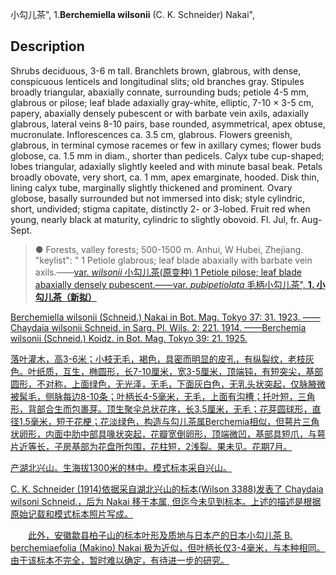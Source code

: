 小勾儿茶",
1.**Berchemiella wilsonii** (C. K. Schneider) Nakai",

## Description
Shrubs deciduous, 3-6 m tall. Branchlets brown, glabrous, with dense, conspicuous lenticels and longitudinal slits; old branches gray. Stipules broadly triangular, abaxially connate, surrounding buds; petiole 4-5 mm, glabrous or pilose; leaf blade adaxially gray-white, elliptic, 7-10 × 3-5 cm, papery, abaxially densely pubescent or with barbate vein axils, adaxially glabrous, lateral veins 8-10 pairs, base rounded, asymmetrical, apex obtuse, mucronulate. Inflorescences ca. 3.5 cm, glabrous. Flowers greenish, glabrous, in terminal cymose racemes or few in axillary cymes; flower buds globose, ca. 1.5 mm in diam., shorter than pedicels. Calyx tube cup-shaped; lobes triangular, adaxially slightly keeled and with minute basal beak. Petals broadly obovate, very short, ca. 1 mm, apex emarginate, hooded. Disk thin, lining calyx tube, marginally slightly thickened and prominent. Ovary globose, basally surrounded but not immersed into disk; style cylindric, short, undivided; stigma capitate, distinctly 2- or 3-lobed. Fruit red when young, nearly black at maturity, cylindric to slightly obovoid. Fl. Jul, fr. Aug-Sept.

> ●  Forests, valley forests; 500-1500 m. Anhui, W Hubei, Zhejiang.
  "keylist": "
1 Petiole glabrous; leaf blade abaxially with barbate vein axils.——<a href='/info/Berchemiella wilsonii var. wilsonii?t=foc'>var. *wilsonii* 小勾儿茶(原变种)
1 Petiole pilose; leaf blade abaxially densely pubescent.——<a href='/info/Berchemiella wilsonii var. pubipetiolata?t=foc'>var. *pubipetiolata* 毛柄小勾儿茶",
**1. 小勾儿茶（新拟）**

Berchemiella wilsonii (Schneid.) Nakai in Bot. Mag. Tokyo 37: 31. 1923. ——Chaydaia wilsonii Schneid. in Sarg. Pl. Wils. 2: 221. 1914. ——Berchemia wilsonii (Schneid.) Koidz. in Bot. Mag. Tokyo 39: 21. 1925.

落叶灌木，高3-6米；小枝无毛，褐色，具密而明显的皮孔，有纵裂纹，老枝灰色。叶纸质，互生，椭圆形，长7-10厘米，宽3-5厘米，顶端钝，有短突尖，基部圆形，不对称，上面绿色，无光泽，无毛，下面灰白色，无乳头状突起，仅脉腋微被髯毛，侧脉每边8-10条；叶柄长4-5毫米，无毛，上面有沟槽；托叶短，三角形，背部合生而包裹芽。顶生聚伞总状花序，长3.5厘米，无毛；花芽圆球形，直径1.5毫米，短于花梗；花淡绿色，构造与勾儿茶属Berchemia相似，但萼片三角状卵形，内面中肋中部具喙状突起，花瓣宽倒卵形，顶端微凹，基部具短爪，与萼片近等长，子房基部为花盘所包围，花柱短，2浅裂。果未见。花期7月。

产湖北兴山。生海拔1300米的林中。模式标本采自兴山。

C. K. Schneider (1914)依据采自湖北兴山的标本(Wilson 3388)发表了 Chaydaia wilsoni Schneid.，后为 Nakai 移于本属, 但迄今未见到标本。上述的描述是根据原始记载和模式标本照片写成。
<p style='text-indent:28px'>此外，安徽歙县柏子山的标本叶形及质地与日本产的日本小勾儿茶 B. berchemiaefolia (Makino) Nakai 极为近似，但叶柄长仅3-4毫米，与本种相同。由于该标本不完全，暂时难以确定，有待进一步的研究。
